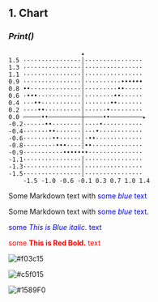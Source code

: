 ## 1. Chart
### *Print()*
```
                    ▴                
1.5 ················│················
1.3 ················│················
1.1 ················│················
0.9 ················│··········••••••
0.8 ••··············│·········••·····
0.6 ·•••············│········••······
0.4 ···••···········│·······••·······
0.2 ····••··········│······•·········
0.0 ─────••─────────┼─────••─────────▸
-0.2······••········│····•···········
-0.4·······••·······│···•············
-0.6········••······│·••·············
-0.8·········•••····│••··············
-0.9···········•••••••···············
-1.1················│················
-1.3················│················
-1.5················│················
    -1.5 -1.0 -0.6 -0.1 0.3 0.7 1.0 1.4
```

Some Markdown text with <span style="color:blue">some *blue* text</span>

<p>Some Markdown text with <span style="color:blue">some <em>blue</em> text</span>.</p>

<span style="color:blue">some *This is Blue italic.* text</span>

<span style="color:red">some **This is Red Bold.** text</span>

![#f03c15](https://placehold.it/15/f03c15/000000?text=+)

![#c5f015](https://placehold.it/15/c5f015/000000?text=+)

![#1589F0](https://placehold.it/15/1589F0/000000?text=+)

